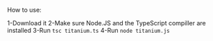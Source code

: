 How to use:

1-Download it
2-Make sure Node.JS and the TypeScript compiller are installed
3-Run `tsc titanium.ts`
4-Run `node titanium.js`